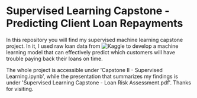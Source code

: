 # Supervised Learning Capstone - Predicting Client Loan Repayments

In this repository you will find my supervised machine learning capstone project. In it, I used raw loan data from ![Kaggle](https://www.kaggle.com/c/home-credit-default-risk/overview) to develop a machine learning model that can effectively predict which customers will have trouble paying back their loans on time.

The whole project is accessible under 'Capstone II - Supervised Learning.ipynb', while the presentation that summarizes my findings is under 'Supervised Learning Capstone - Loan Risk Assessment.pdf'. Thanks for visiting.
